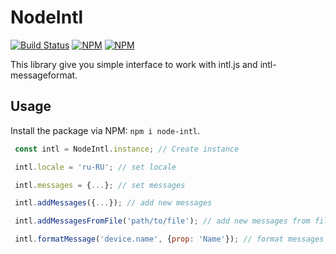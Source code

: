 # NodeIntl

[![Build Status](https://travis-ci.org/igogo5yo/node-intl.svg?branch=master)](https://travis-ci.org/igogo5yo/node-intl)
[![NPM](https://img.shields.io/npm/dt/node-intl.svg "NPM package downloads")](https://www.npmjs.com/package/node-intl)
[![NPM](https://img.shields.io/npm/v/node-intl.svg "NPM package version")](https://www.npmjs.com/package/node-intl)

This library give you simple interface to work with intl.js and intl-messageformat.

## Usage

Install the package via NPM: `npm i node-intl`.

```js
 const intl = NodeIntl.instance; // Create instance

 intl.locale = 'ru-RU'; // set locale

 intl.messages = {...}; // set messages

 intl.addMessages({...}); // add new messages

 intl.addMessagesFromFile('path/to/file'); // add new messages from file

 intl.formatMessage('device.name', {prop: 'Name'}); // format messages
```
